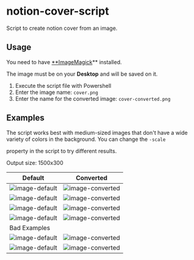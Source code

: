 # notion-cover-script
Script to create notion cover from an image.

## Usage

You need to have [**ImageMagick](https://imagemagick.org/)** installed.

The image must be on your **Desktop** and will be saved on it.

1. Execute the script file with Powershell
2. Enter the image name: `cover.png`
3. Enter the name for the converted image: `cover-converted.png`

## Examples

The script works best with medium-sized images that don't have a wide variety of colors in the background.  You can change the `-scale`

property in the script to try different results.

Output size: 1500x300

| Default | Converted |
| --- | --- |
| ![image-default](https://github.com/tpfrois/notion-cover-script/blob/main/images/0-default.jpg?raw=true) | ![image-converted](https://github.com/tpfrois/notion-cover-script/blob/main/images/0-converted.jpg?raw=true) |
| ![image-default](https://github.com/tpfrois/notion-cover-script/blob/main/images/1-default.jpg?raw=true) | ![image-converted](https://github.com/tpfrois/notion-cover-script/blob/main/images/1-converted.jpg?raw=true) |
| ![image-default](https://github.com/tpfrois/notion-cover-script/blob/main/images/2-default.jpeg?raw=true) | ![image-converted](https://github.com/tpfrois/notion-cover-script/blob/main/images/2-converted.jpeg?raw=true) |
| ![image-default](https://github.com/tpfrois/notion-cover-script/blob/main/images/3-default.jpg?raw=true) | ![image-converted](https://github.com/tpfrois/notion-cover-script/blob/main/images/3-converted.jpg?raw=true) |
| Bad Examples |
| ![image-default](https://github.com/tpfrois/notion-cover-script/blob/main/images/4-default.png?raw=true) | ![image-converted](https://github.com/tpfrois/notion-cover-script/blob/main/images/4-converted.png?raw=true) |
| ![image-default](https://github.com/tpfrois/notion-cover-script/blob/main/images/5-default.png?raw=true) | ![image-converted](https://github.com/tpfrois/notion-cover-script/blob/main/images/5-converted.png?raw=true) |

